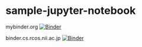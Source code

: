 # sample-jupyter-notebook

mybinder.org
[![Binder](https://mybinder.org/badge_logo.svg)](https://mybinder.org/v2/gh/ivis-yoshida/sample-jupyter-notebook/HEAD?filepath=dmp_export.ipynb)

binder.cs.rcos.nii.ac.jp
[![Binder](https://binder.cs.rcos.nii.ac.jp/badge_logo.svg)](https://binder.cs.rcos.nii.ac.jp/v2/gh/ivis-yoshida/sample-jupyter-notebook/HEAD?filepath=dmp_export.ipynb)

